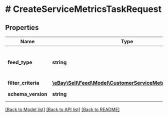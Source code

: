 # # CreateServiceMetricsTaskRequest

## Properties

Name | Type | Description | Notes
------------ | ------------- | ------------- | -------------
**feed_type** | **string** | The feedType specified for the task. The report lists the transaction details that contribute to the service metrics evaluation. Supported types include: CUSTOMER_SERVICE_METRICS_REPORT | [optional]
**filter_criteria** | [**\eBay\Sell\Feed\Model\CustomerServiceMetricsFilterCriteria**](CustomerServiceMetricsFilterCriteria.md) |  | [optional]
**schema_version** | **string** | The version number of the file format. Valid value: 1.0 | [optional]

[[Back to Model list]](../../README.md#models) [[Back to API list]](../../README.md#endpoints) [[Back to README]](../../README.md)
